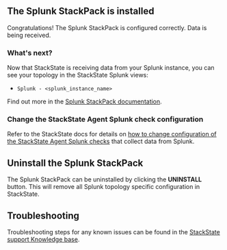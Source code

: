 ## The Splunk StackPack is installed

Congratulations! The Splunk StackPack is configured correctly. Data is being received.

### What's next?

Now that StackState is receiving data from your Splunk instance, you can see your topology in the StackState Splunk views:

* `Splunk - <splunk_instance_name>`

Find out more in the [Splunk StackPack documentation](https://l.stackstate.com/ui-splunk-stackpack).

### Change the StackState Agent Splunk check configuration

Refer to the StackState docs for details on [how to change configuration of the StackState Agent Splunk checks](https://l.stackstate.com/ui-splunk-checks) that collect data from Splunk.

## Uninstall the Splunk StackPack

The Splunk StackPack can be uninstalled by clicking the **UNINSTALL** button. This will remove all Splunk topology specific configuration in StackState.

## Troubleshooting

Troubleshooting steps for any known issues can be found in the [StackState support Knowledge base](https://l.stackstate.com/ui-splunk-support-kb).

